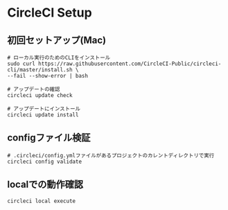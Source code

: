 # CircleCI Setup

## 初回セットアップ(Mac)
```
# ローカル実行のためのCLIをインストール
sudo curl https://raw.githubusercontent.com/CircleCI-Public/circleci-cli/master/install.sh \
--fail --show-error | bash

# アップデートの確認
circleci update check

# アップデートにインストール
circleci update install
```

## configファイル検証
```
# .circleci/config.ymlファイルがあるプロジェクトのカレントディレクトリで実行
circleci config validate
```

## localでの動作確認
```
circleci local execute
```